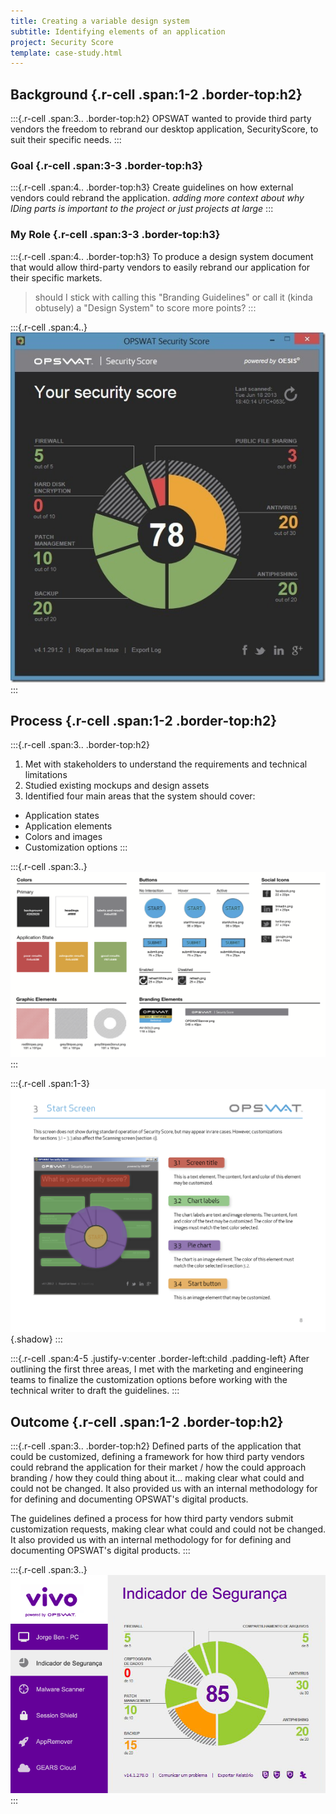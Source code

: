 ```yaml
---
title: Creating a variable design system
subtitle: Identifying elements of an application
project: Security Score
template: case-study.html
---
```


## Background {.r-cell .span:1-2 .border-top:h2}
:::{.r-cell .span:3.. .border-top:h2}
OPSWAT wanted to provide third party vendors the freedom to rebrand our desktop application, SecurityScore, to suit their specific needs.
:::



### Goal {.r-cell .span:3-3 .border-top:h3}
:::{.r-cell .span:4.. .border-top:h3}
Create guidelines on how external vendors could rebrand the application.
*adding more context about why IDing parts is important to the project or just projects at large*
:::

### My Role {.r-cell .span:3-3 .border-top:h3}
:::{.r-cell .span:4.. .border-top:h3}
To produce a design system document that would allow third-party vendors to easily rebrand our application for their specific markets.

> should I stick with calling this "Branding Guidelines" or call it (kinda obtusely) a "Design System" to score more points?
:::

:::{.r-cell .span:4..}
![Security Score Application](../img/security-score-security-check.jpg)
:::

## Process {.r-cell .span:1-2 .border-top:h2}
:::{.r-cell .span:3.. .border-top:h2}
1. Met with stakeholders to understand the requirements and technical limitations
1. Studied existing mockups and design assets
1. Identified four main areas that the system should cover:
  - Application states
  - Application elements
  - Colors and images
  - Customization options
:::

:::{.r-cell .span:3..}
![Documenting colors and assets used in the application](../img/security-score-UI-elements.png)
:::

:::{.r-cell .span:1-3}
![Outlining the user interface elements in the branding document](../img/security-score-start-screen-components.png){.shadow}
:::

:::{.r-cell .span:4-5 .justify-v:center .border-left:child .padding-left}
After outlining the first three areas, I met with the marketing and engineering teams to finalize the customization options before working with the  technical writer to draft the guidelines.
:::

## Outcome {.r-cell .span:1-2 .border-top:h2}
:::{.r-cell .span:3.. .border-top:h2}
Defined parts of the application that could be customized, defining a framework for how third party vendors could rebrand the application for their market / how the could approach branding / how they could thing about it... making clear what could and could not be changed.  It also provided us with an internal methodology for for defining and documenting OPSWAT's digital products.

The guidelines defined a process for how third party vendors submit customization requests, making clear what could and could not be changed.  It also provided us with an internal methodology for for defining and documenting OPSWAT's digital products.
:::

:::{.r-cell .span:3..}
![A later version of the application, rebranded for Vivo Telefonica in Brazil.](../img/security-score-rebranded-telefonica.png)
:::
